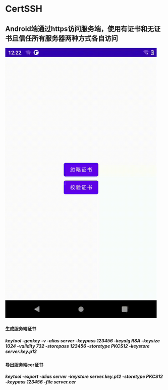 # CertSSH

## Android端通过https访问服务端，使用有证书和无证书且信任所有服务器两种方式各自访问

<img src="images/demonstration.gif" width = "480"/>


#### 生成服务端证书
##### keytool -genkey -v -alias server -keypass 123456 -keyalg RSA -keysize 1024 -validity 732 -storepass 123456 -storetype PKCS12 -keystore server.key.p12


#### 导出服务端cer证书
##### keytool -export -alias server -keystore server.key.p12 -storetype PKCS12 -keypass 123456 -file server.cer
